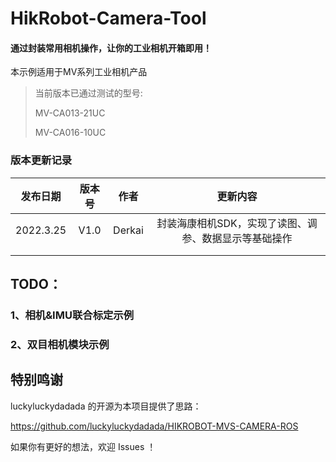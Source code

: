 # HikRobot-Camera-Tool

#### 通过封装常用相机操作，让你的工业相机开箱即用！
本示例适用于MV系列工业相机产品
> 当前版本已通过测试的型号:
>
>MV-CA013-21UC
> 
> MV-CA016-10UC

### 版本更新记录

| 发布日期  |    版本号    |     作者     |                           更新内容                           |
| :-------: | :----------: | :----------: | :----------------------------------------------------------: |
| 2022.3.25 | V1.0 | Derkai | 封装海康相机SDK，实现了读图、调参、数据显示等基础操作 |
|           |              |              |                                                              |
|           |              |              |                                                              |


## TODO：
### 1、相机&IMU联合标定示例
### 2、双目相机模块示例



## 特别鸣谢
luckyluckydadada 的开源为本项目提供了思路：

https://github.com/luckyluckydadada/HIKROBOT-MVS-CAMERA-ROS

如果你有更好的想法，欢迎 Issues ！